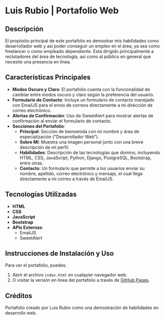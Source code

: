 # Luis Rubio | Portafolio Web

## Descripción

El propósito principal de este portafolio es demostrar mis habilidades como desarrollador web y así poder conseguir un empleo en el área, ya sea como freelancer o como empleado dependiente. Está dirigido principalmente a reclutadores del área de tecnología, así como al público en general que necesite una presencia en línea.

## Características Principales

- **Modos Oscuro y Claro**: El portafolio cuenta con la funcionalidad de cambiar entre modos oscuro y claro según la preferencia del usuario.
- **Formulario de Contacto**: Incluye un formulario de contacto manejado con EmailJS para el envío de correos directamente a mi dirección de correo electrónico.
- **Alertas de Confirmación**: Uso de SweetAlert para mostrar alertas de confirmación al enviar el formulario de contacto.
- **Secciones del Portafolio**:
  - **Principal**: Sección de bienvenida con mi nombre y área de especialización ("Desarrollador Web").
  - **Sobre Mí**: Muestra una imagen personal junto con una breve descripción de mi perfil.
  - **Habilidades**: Descripción de las tecnologías que domino, incluyendo HTML, CSS, JavaScript, Python, Django, PostgreSQL, Bootstrap, entre otras.
  - **Contacto**: Un formulario que permite a los usuarios enviar su nombre, apellido, correo electrónico y mensaje, el cual llega directamente a mi correo a través de EmailJS.

## Tecnologías Utilizadas

- **HTML**
- **CSS**
- **JavaScript**
- **Bootstrap**
- **APIs Externas**:
  - EmailJS
  - SweetAlert

## Instrucciones de Instalación y Uso

Para ver el portafolio, puedes:

1. Abrir el archivo `index.html` en cualquier navegador web.
2. O visitar la versión en línea del portafolio a través de [GitHub Pages](https://github.com/tu-usuario/mi-portafolio).

## Créditos

Portafolio creado por Luis Rubio como una demostración de habilidades en desarrollo web.


